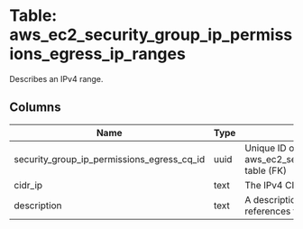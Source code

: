 
# Table: aws_ec2_security_group_ip_permissions_egress_ip_ranges
Describes an IPv4 range.
## Columns
| Name        | Type           | Description  |
| ------------- | ------------- | -----  |
|security_group_ip_permissions_egress_cq_id|uuid|Unique ID of aws_ec2_security_group_ip_permissions_egresses table (FK)|
|cidr_ip|text|The IPv4 CIDR range.|
|description|text|A description for the security group rule that references this IPv4 address range.|
